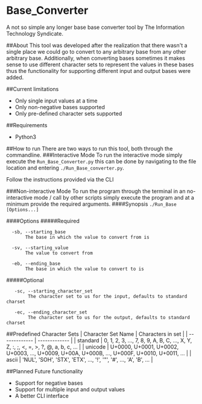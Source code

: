 # Base_Converter

A not so simple any longer base base converter tool by The Information Technology Syndicate.

##About
This tool was developed after the realization that there wasn't a single place we could go to convert to any arbitrary 
base from any other arbitrary base. Additionally, when converting bases sometimes it makes sense to use different 
character sets to represent the values in these bases thus the functionality for supporting different input and output 
bases were added.

##Current limitations
* Only single input values at a time
* Only non-negative bases supported
* Only pre-defined character sets supported

##Requirements
* Python3

##How to run
There are two ways to run this tool, both through the commandline.
###Interactive Mode
To run the interactive mode simply execute the `Run_Base_Converter.py` this can be done by navigating to the file 
location and entering `./Run_Base_converter.py`.

Follow the instructions provided via the CLI

###Non-interactive Mode
To run the program through the terminal in an no-interactive mode / call by other scripts simply execute the program 
and at a minimum provide the required arguments.
####Synopsis
`./Run_Base [Options...]`

####Options
#####Required
 ```
   -sb, --starting_base
        The base in which the value to convert from is

   -sv, --starting_value
        The value to convert from

   -eb, --ending_base
        The base in which the value to convert to is
```
#####Optional
```
   -sc, --starting_character_set
        The character set to us for the input, defaults to standard charset

   -ec, --ending_character_set 
        The character set to us for the output, defaults to standard charset
```

##Predefined Character Sets
| Character Set Name  | Characters in set |
| ------------- | ------------- |
| standard  | 0, 1, 2, 3, ..., 7, 8, 9, A, B, C, ..., X, Y, Z, :, ;, <, =, >, ?, @, a, b, c, ...  |
| unicode | U+0000, U+0001, U+0002, U+0003, ..., U+0009, U+00A, U+000B, ..., U+000F, U+0010, U+0011, ...  |
| ascii  | 'NUL', 'SOH', 'STX', 'ETX', ..., '!', '"', '#', ..., 'A', 'B', ... |

##Planned Future functionality
* Support for negative bases
* Support for multiple input and output values
* A better CLI interface